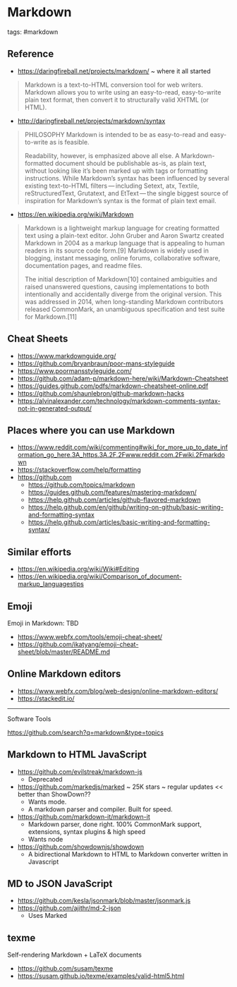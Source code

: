 # Markdown

tags: #markdown

## Reference

* https://daringfireball.net/projects/markdown/ ~ where it all started
>Markdown is a text-to-HTML conversion tool for web writers. Markdown allows you to write using an easy-to-read, easy-to-write plain text format, then convert it to structurally valid XHTML (or HTML).

* http://daringfireball.net/projects/markdown/syntax
>PHILOSOPHY
>Markdown is intended to be as easy-to-read and easy-to-write as is feasible.
>
>Readability, however, is emphasized above all else. A Markdown-formatted document should be publishable as-is, as plain text, without looking like it’s been marked up with tags or formatting instructions. While Markdown’s syntax has been influenced by several existing text-to-HTML filters — including Setext, atx, Textile, reStructuredText, Grutatext, and EtText — the single biggest source of inspiration for Markdown’s syntax is the format of plain text email.

* https://en.wikipedia.org/wiki/Markdown
>Markdown is a lightweight markup language for creating formatted text using a plain-text editor. John Gruber and Aaron Swartz created Markdown in 2004 as a markup language that is appealing to human readers in its source code form.[9] Markdown is widely used in blogging, instant messaging, online forums, collaborative software, documentation pages, and readme files.
>
>The initial description of Markdown[10] contained ambiguities and raised unanswered questions, causing implementations to both intentionally and accidentally diverge from the original version. This was addressed in 2014, when long-standing Markdown contributors released CommonMark, an unambiguous specification and test suite for Markdown.[11]


## Cheat Sheets

* https://www.markdownguide.org/
* https://github.com/bryanbraun/poor-mans-styleguide
* https://www.poormansstyleguide.com/
* https://github.com/adam-p/markdown-here/wiki/Markdown-Cheatsheet
* https://guides.github.com/pdfs/markdown-cheatsheet-online.pdf
* https://github.com/shaunlebron/github-markdown-hacks
* https://alvinalexander.com/technology/markdown-comments-syntax-not-in-generated-output/


## Places where you can use Markdown

* https://www.reddit.com/wiki/commenting#wiki_for_more_up_to_date_information_go_here.3A_https.3A.2F.2Fwww.reddit.com.2Fwiki.2Fmarkdown
* https://stackoverflow.com/help/formatting
* https://github.com
	* https://github.com/topics/markdown
	* https://guides.github.com/features/mastering-markdown/
	* https://help.github.com/articles/github-flavored-markdown
	* https://help.github.com/en/github/writing-on-github/basic-writing-and-formatting-syntax
	* https://help.github.com/articles/basic-writing-and-formatting-syntax/


## Similar efforts

* https://en.wikipedia.org/wiki/Wiki#Editing
* https://en.wikipedia.org/wiki/Comparison_of_document-markup_languagestips


## Emoji

Emoji in Markdown: TBD

* https://www.webfx.com/tools/emoji-cheat-sheet/
* https://github.com/ikatyang/emoji-cheat-sheet/blob/master/README.md


## Online Markdown editors

* https://www.webfx.com/blog/web-design/online-markdown-editors/
* https://stackedit.io/


***

Software Tools

https://github.com/search?q=markdown&type=topics

## Markdown to HTML JavaScript

* https://github.com/evilstreak/markdown-js
	* Deprecated
* https://github.com/markedjs/marked ~ 25K stars ~ regular updates << better than ShowDown??
	* Wants mode.
	*   A markdown parser and compiler. Built for speed.
* https://github.com/markdown-it/markdown-it
	* Markdown parser, done right. 100% CommonMark support, extensions, syntax plugins & high speed
	* Wants node
* https://github.com/showdownjs/showdown
	* A bidirectional Markdown to HTML to Markdown converter written in Javascript

## MD to JSON JavaScript

* https://github.com/kesla/jsonmark/blob/master/jsonmark.js
* https://github.com/ajithr/md-2-json
	* Uses Marked


## texme

Self-rendering Markdown + LaTeX documents

* https://github.com/susam/texme
* https://susam.github.io/texme/examples/valid-html5.html
